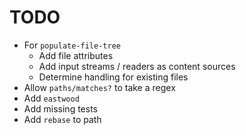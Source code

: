 TODO
====

* For `populate-file-tree`
  * Add file attributes
  * Add input streams / readers as content sources
  * Determine handling for existing files
* Allow `paths/matches?` to take a regex 
* Add `eastwood`
* Add missing tests
* Add `rebase` to path
